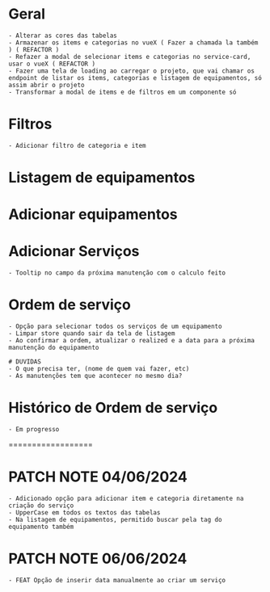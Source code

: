 # Geral
    - Alterar as cores das tabelas
    - Armazenar os items e categorias no vueX ( Fazer a chamada la também ) ( REFACTOR )
    - Refazer a modal de selecionar items e categorias no service-card, usar o vueX ( REFACTOR )
    - Fazer uma tela de loading ao carregar o projeto, que vai chamar os endpoint de listar os items, categorias e listagem de equipamentos, só assim abrir o projeto
    - Transformar a modal de items e de filtros em um componente só
    
# Filtros
    - Adicionar filtro de categoria e item

# Listagem de equipamentos

# Adicionar equipamentos

# Adicionar Serviços
    - Tooltip no campo da próxima manutenção com o calculo feito

# Ordem de serviço
    - Opção para selecionar todos os serviços de um equipamento
    - Limpar store quando sair da tela de listagem
    - Ao confirmar a ordem, atualizar o realized e a data para a próxima manutenção do equipamento

    # DUVIDAS
    - O que precisa ter, (nome de quem vai fazer, etc)
    - As manutenções tem que acontecer no mesmo dia?

# Histórico de Ordem de serviço
    - Em progresso






 ==================
# PATCH NOTE 04/06/2024
    - Adicionado opção para adicionar item e categoria diretamente na criação do serviço
    - UpperCase em todos os textos das tabelas
    - Na listagem de equipamentos, permitido buscar pela tag do equipamento também

# PATCH NOTE 06/06/2024
    - FEAT Opção de inserir data manualmente ao criar um serviço